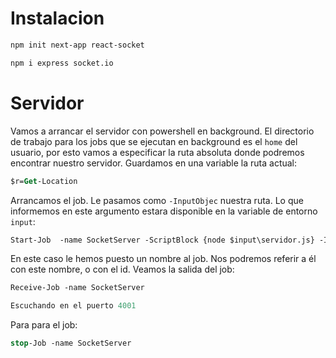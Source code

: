# Instalacion

```ps
npm init next-app react-socket
```

```ps
npm i express socket.io
```

# Servidor

Vamos a arrancar el servidor con powershell en background. El directorio de trabajo para los jobs que se ejecutan en background es el `home` del usuario, por esto vamos a especificar la ruta absoluta donde podremos encontrar nuestro servidor. Guardamos en una variable la ruta actual:

```ps
$r=Get-Location
```

Arrancamos el job. Le pasamos como `-InputObjec` nuestra ruta. Lo que informemos en este argumento estara disponible en la variable de entorno `input`:

```ps
Start-Job  -name SocketServer -ScriptBlock {node $input\servidor.js} -InputObjec $r
```

En este caso le hemos puesto un nombre al job. Nos podremos referir a él con este nombre, o con el id. Veamos la salida del job:

```ps
Receive-Job -name SocketServer

Escuchando en el puerto 4001
```

Para para el job:

```ps
stop-Job -name SocketServer
```
